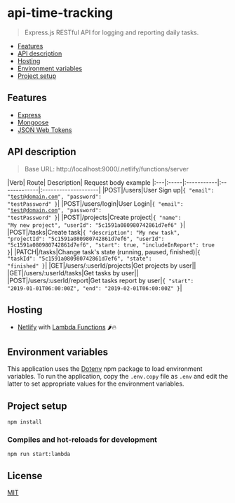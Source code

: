 # api-time-tracking
> Express.js RESTful API for logging and reporting daily tasks.

- [Features](https://github.com/ccalvarez/api-time-tracking#features)
- [API description](https://github.com/ccalvarez/api-time-tracking#api-description)
- [Hosting](https://github.com/ccalvarez/api-time-tracking#hosting)
- [Environment variables](https://github.com/ccalvarez/api-time-tracking#environment-variables)
- [Project setup](https://github.com/ccalvarez/api-time-tracking#project-setup)

## Features

- [Express](https://expressjs.com/)
- [Mongoose](https://mongoosejs.com/)
- [JSON Web Tokens](https://jwt.io/)

## API description
> Base URL: http://localhost:9000/.netlify/functions/server

|Verb| Route| Description| Request body example
|:---|:-----|:-----------|:-------------|:--------------------|
|POST|/users|User Sign up|<code>{ "email": "test@domain.com", "password": "testPassword" }</code>|
|POST|/users/login|User Login|<code>{ "email": "test@domain.com",    "password": "testPassword" }</code>|
|POST|/projects|Create project|<code>{ "name": "My new project",    "userId": "5c1591a080980742861d7ef6" }</code>|
|POST|/tasks|Create task|<code>{ "description": "My new task", "projectId": "5c1591a080980742861d7ef6",	"userId": "5c1591a080980742861d7ef6",	"start": true, "includeInReport": true }</code>|
|PATCH|/tasks|Change task's state (running, paused, finished)|<code>{	"taskId": "5c1591a080980742861d7ef6",	"state": "finished" }</code>|
|GET|/users/:userId/projects|Get projects by user||
|GET|/users/:userId/tasks|Get tasks by user||
|POST|/users/:userId/report|Get tasks report by user|<code>{ "start": "2019-01-01T06:00:00Z",	"end": "2019-02-01T06:00:00Z" }</code>|

## Hosting

- [Netlify](https://www.netlify.com/) with [Lambda Functions](https://www.netlify.com/docs/functions/) 🌶️:fire:

## Environment variables

This application uses the [Dotenv](https://www.npmjs.com/package/dotenv) npm package to load environment variables.
To run the application, copy the `.env.copy` file as `.env` and edit the latter to set appropriate values for the environment variables.

## Project setup
```
npm install
```

### Compiles and hot-reloads for development
```
npm run start:lambda
```

## License
[MIT](https://github.com/ccalvarez/api-time-tracking/blob/master/LICENSE)
